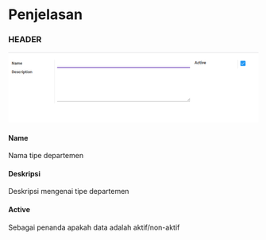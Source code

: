 # Penjelasan

### <a name="bagian-header">HEADER</a>

![](../../img/department-type/header.png)

#### <a name="field-name">Name</a>

Nama tipe departemen

#### <a name="field-description">Deskripsi</a>

Deskripsi mengenai tipe departemen

#### <a name="field-active">Active</a>

Sebagai penanda apakah data adalah aktif/non-aktif
